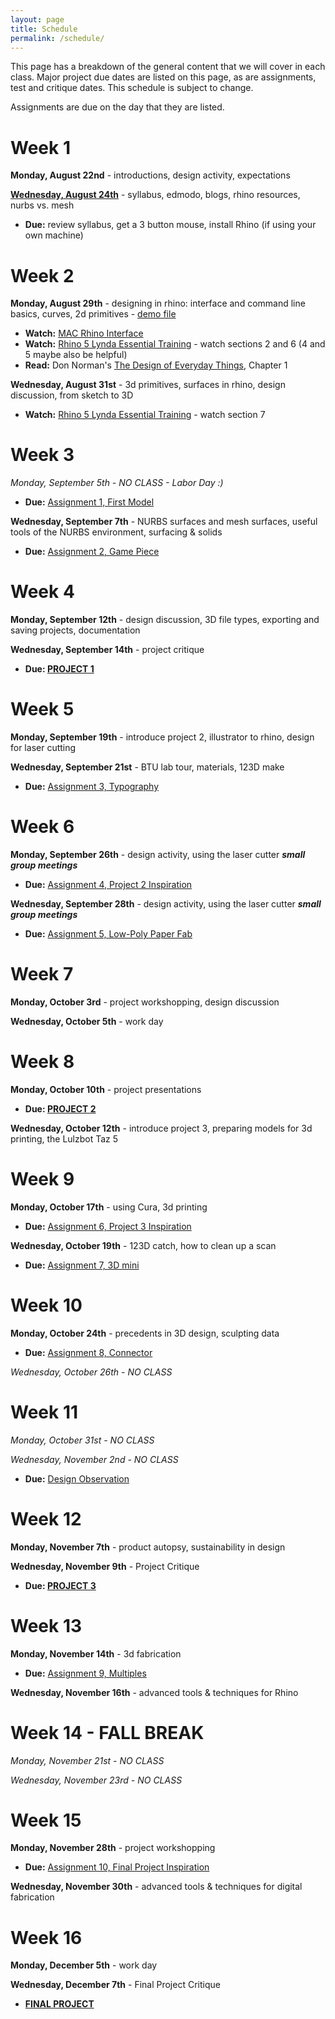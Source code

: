 ```yaml
---
layout: page
title: Schedule
permalink: /schedule/
---
```


This page has a breakdown of the general content that we will cover in each class. Major project due dates are listed on this page, as are assignments, test and critique dates. This schedule is subject to change. 

Assignments are due on the day that they are listed. 

# Week 1
**Monday, August 22nd** - introductions, design activity, expectations

**[Wednesday, August 24th](/form-fall-16/intro)** - syllabus, edmodo, blogs, rhino resources, nurbs vs. mesh

+ **Due:** review syllabus, get a 3 button mouse, install Rhino (if using your own machine)

# Week 2
**Monday, August 29th** - designing in rhino: interface and command line basics, curves, 2d primitives - [demo file](/form-fall-16/resources/demo01.3dm)

+ **Watch:** [MAC Rhino Interface](https://vimeo.com/128160449)
+ **Watch:** [Rhino 5 Lynda Essential Training](https://www.lynda.com/Rhino-tutorials/Rhino-5-Essential-Training/133324-2.html) - watch sections 2 and 6 (4 and 5 maybe also be helpful)
+ **Read:** Don Norman's [The Design of Everyday Things](http://object.ariellehein.com/readings/DesignOfEveryDayThings.pdf), Chapter 1

**Wednesday, August 31st** - 3d primitives, surfaces in rhino, design discussion, from sketch to 3D

+ **Watch:** [Rhino 5 Lynda Essential Training](https://www.lynda.com/Rhino-tutorials/Rhino-5-Essential-Training/133324-2.html) - watch section 7

# Week 3
*Monday, September 5th - NO CLASS - Labor Day :)*

+ **Due:** [Assignment 1, First Model](/form-fall-16/assignment-1)

**Wednesday, September 7th** - NURBS surfaces and mesh surfaces, useful tools of the NURBS environment, surfacing & solids

+ **Due:** [Assignment 2, Game Piece](/form-fall-16/assignment-2)

# Week 4
**Monday, September 12th** - design discussion, 3D file types, exporting and saving projects, documentation

**Wednesday, September 14th** - project critique

+ **Due: [PROJECT 1](/form-fall-16/project-1)**

# Week 5
**Monday, September 19th** - introduce project 2, illustrator to rhino, design for laser cutting

**Wednesday, September 21st** -  BTU lab tour, materials, 123D make

+ **Due:** [Assignment 3, Typography]()

# Week 6
**Monday, September 26th** - design activity, using the laser cutter ***small group meetings***

+ **Due:** [Assignment 4, Project 2 Inspiration]()

**Wednesday, September 28th** - design activity, using the laser cutter ***small group meetings***

+ **Due:** [Assignment 5, Low-Poly Paper Fab]()

# Week 7
**Monday, October 3rd** - project workshopping, design discussion

**Wednesday, October 5th** - work day

# Week 8
**Monday, October 10th** - project presentations

+ **Due: [PROJECT 2]()**

**Wednesday, October 12th** - introduce project 3, preparing models for 3d printing, the Lulzbot Taz 5

# Week 9
**Monday, October 17th** - using Cura, 3d printing

+ **Due:** [Assignment 6, Project 3 Inspiration]()

**Wednesday, October 19th** - 123D catch, how to clean up a scan

+ **Due:** [Assignment 7, 3D mini]()

# Week 10
**Monday, October 24th** - precedents in 3D design, sculpting data

+ **Due:** [Assignment 8, Connector]()

*Wednesday, October 26th - NO CLASS*

# Week 11
*Monday, October 31st - NO CLASS*

*Wednesday, November 2nd - NO CLASS*

+ **Due:** [Design Observation]()

# Week 12
**Monday, November 7th** - product autopsy, sustainability in design

**Wednesday, November 9th** - Project Critique

+ **Due: [PROJECT 3]()**

# Week 13
**Monday, November 14th** - 3d fabrication

+ **Due:** [Assignment 9, Multiples]()

**Wednesday, November 16th** - advanced tools & techniques for Rhino

# Week 14 - FALL BREAK
*Monday, November 21st - NO CLASS*

*Wednesday, November 23rd - NO CLASS*

# Week 15
**Monday, November 28th** - project workshopping

+ **Due:** [Assignment 10, Final Project Inspiration]()

**Wednesday, November 30th** - advanced tools & techniques for digital fabrication

# Week 16
**Monday, December 5th** - work day

**Wednesday, December 7th** - Final Project Critique

+ **[FINAL PROJECT]()**
